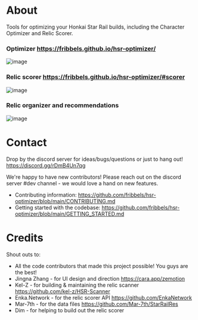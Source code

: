 # About

Tools for optimizing your Honkai Star Rail builds, including the Character Optimizer and Relic Scorer.

### Optimizer https://fribbels.github.io/hsr-optimizer/

![image](https://github.com/fribbels/hsr-optimizer/assets/7908525/0f2cffcb-00dd-4a17-8a07-dcb847f9214b)

### Relic scorer https://fribbels.github.io/hsr-optimizer/#scorer

![image](https://github.com/fribbels/hsr-optimizer/assets/7908525/c336a945-3950-4dfe-bf98-8491d35a1a3b)

### Relic organizer and recommendations

![image](https://github.com/fribbels/hsr-optimizer/assets/7908525/ceb49b12-a75e-42f0-a511-0c98ffb8d2a0)

# Contact

Drop by the discord server for ideas/bugs/questions or just to hang out! https://discord.gg/rDmB4Un7qg

We're happy to have new contributors! Please reach out on the discord server #dev channel - we would love a hand on new features.
* Contributing information: https://github.com/fribbels/hsr-optimizer/blob/main/CONTRIBUTING.md
* Getting started with the codebase: https://github.com/fribbels/hsr-optimizer/blob/main/GETTING_STARTED.md

# Credits

Shout outs to:
* All the code contributors that made this project possible! You guys are the best!
* Jingna Zhang - for UI design and direction https://cara.app/zemotion
* Kel-Z - for building & maintaining the relic scanner https://github.com/kel-z/HSR-Scanner
* Enka.Network - for the relic scorer API https://github.com/EnkaNetwork
* Mar-7th - for the data files https://github.com/Mar-7th/StarRailRes
* Dim - for helping to build out the relic scorer
